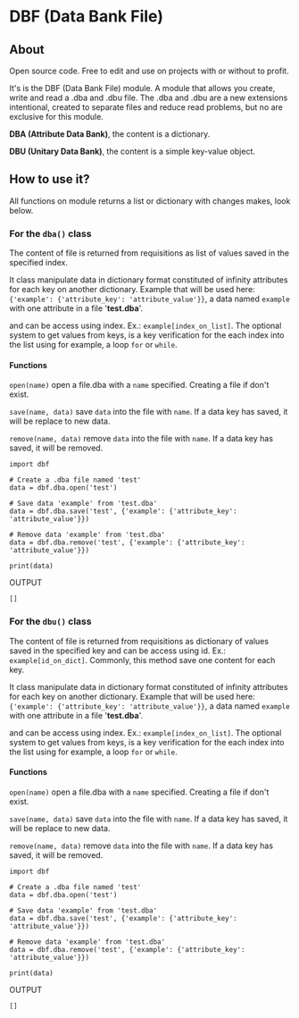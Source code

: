 # DBF (Data Bank File)

## About

Open source code. Free to edit and use on projects with or without to profit.

It's is the DBF (Data Bank File) module. A module that allows you create, write and read a .dba and .dbu file.
The .dba and .dbu are a new extensions intentional, created to separate files and reduce read problems, but no are exclusive for this module.

**DBA (Attribute Data Bank)**, the content is a dictionary.

**DBU (Unitary Data Bank)**, the content is a simple key-value object.

## How to use it?

All functions on module returns a list or dictionary with changes makes, look below. 

### For the `dba()` class

The content of file is returned from requisitions as list of values saved in the specified index.

It class manipulate data in dictionary format constituted of infinity attributes for each key on another dictionary. Example that will be used here: `{'example': {'attribute_key': 'attribute_value'}}`, a data named `example` with one attribute in a file '**test.dba**'.

and can be access using index. Ex.: `example[index_on_list]`. The optional system to get values from keys, is a key verification for the each index into the list using for example, a loop `for` or `while`.

#### Functions

`open(name)` open a file.dba with a `name` specified. Creating a file if don't exist.

`save(name, data)` save `data` into the file with `name`. If a data key has saved, it will be replace to new data.

`remove(name, data)` remove `data` into the file with `name`. If a data key has saved, it will be removed.

```
import dbf 

# Create a .dba file named 'test'
data = dbf.dba.open('test')

# Save data 'example' from 'test.dba'
data = dbf.dba.save('test', {'example': {'attribute_key': 'attribute_value'}})

# Remove data 'example' from 'test.dba'
data = dbf.dba.remove('test', {'example': {'attribute_key': 'attribute_value'}})

print(data)
```
OUTPUT
```
[]
```

### For the `dbu()` class
  
The content of file is returned from requisitions as dictionary of values saved in the specified key
and can be access using id. Ex.: `example[id_on_dict]`. Commonly, this method save one content for each key.

It class manipulate data in dictionary format constituted of infinity attributes for each key on another dictionary. Example that will be used here: `{'example': {'attribute_key': 'attribute_value'}}`, a data named `example` with one attribute in a file '**test.dba**'.

and can be access using index. Ex.: `example[index_on_list]`. The optional system to get values from keys, is a key verification for the each index into the list using for example, a loop `for` or `while`.

#### Functions

`open(name)` open a file.dba with a `name` specified. Creating a file if don't exist.

`save(name, data)` save `data` into the file with `name`. If a data key has saved, it will be replace to new data.

`remove(name, data)` remove `data` into the file with `name`. If a data key has saved, it will be removed.

```
import dbf 

# Create a .dba file named 'test'
data = dbf.dba.open('test')

# Save data 'example' from 'test.dba'
data = dbf.dba.save('test', {'example': {'attribute_key': 'attribute_value'}})

# Remove data 'example' from 'test.dba'
data = dbf.dba.remove('test', {'example': {'attribute_key': 'attribute_value'}})

print(data)
```
OUTPUT
```
[]
```